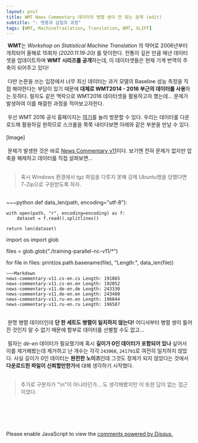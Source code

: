 ```yaml
---
layout: post
title: WMT News Commentary 데이터의 병렬 쌍이 안 맞는 문제 (edit)
subtitle: ": 멘붕과 삽질의 과정"
tags: [WMT, MachineTraslation, Translation, NMT, XLIFF]
---
```


&nbsp;<strong>WMT</strong>는 <i>Workshop on Statistical Machine Translation</i> 의 약어로 2006년부터 개최되어 올해로 15회차 <i>(2020.11.19-20)</i> 를 맞이한다. 전통이 깊은 만큼 매년 데이터셋을 업데이트하며 <strong>WMT 시리즈를 공개</strong>하는데, 이 데이터셋들은 현재 기계 번역의 주축이 되어주고 있다!<br>
<br>
&nbsp;다만 논문을 쓰는 입장에서 너무 최신 데이터는 과거 모델의 Baseline 성능 측정을 직접 해야한다는 부담이 있기 때문에 <strong>대체로 WMT2014 - 2016 부근의 데이터를 사용</strong>하는 듯하다. 필자도 같은 맥락으로 WMT2016 데이터셋을 활용하고자 했는데... 문제가 발생하여 이를 해결한 과정을 적어보고자한다.<br>
<br>
&nbsp;우선 WMT 2016 공식 홈페이지는 [여기](https://www.statmt.org/wmt16/translation-task.html)를 눌러 방문할 수 있다. 우리는 데이터를 다운로드해 활용하길 원하므로 스크롤을 쭉쭉 내리다보면 아래와 같은 부분을 만날 수 있다.<br>
<br>
[Image]
<br>
<br>
&nbsp;문제가 발생한 것은 바로 <u>News Commentary v11</u>이다. 보기엔 전혀 문제가 없지만 압축을 해제하고 데이터를 직접 살펴보면...<br>
<br>

> 혹시 Windows 환경에서 tgz 파일을 다루지 못해 강제 Ubuntu행을 당했다면 7-Zip으로 구원받도록 하자.

<br>
~~~python
def data_len(path, encoding="utf-8"):
    
    with open(path, "r", encoding=encoding) as f:
        dataset = f.read().splitlines()
        
    return len(dataset)

import os
import glob

files = glob.glob("./training-parallel-nc-v11/*")

for file in files:
    print(os.path.basename(file), "Length:", data_len(file))
~~~
~~~Markdown
news-commentary-v11.cs-en.cs Length: 191865
news-commentary-v11.cs-en.en Length: 192052
news-commentary-v11.de-en.de Length: 243330
news-commentary-v11.de-en.en Length: 243480
news-commentary-v11.ru-en.en Length: 196844
news-commentary-v11.ru-en.ru Length: 196587
~~~
<br>
&nbsp;분명 병렬 데이터인데 <strong>단 한 세트도 병렬이 일치하지 않는다!</strong> 어디서부터 병렬 쌍이 틀어진 것인지 알 수 없기 때문에 함부로 데이터를 선별할 수도 없고... <br>
<br>
&nbsp;필자는 <i>de-en</i> 데이터가 필요했기에 혹시 <strong>길이가 0인 데이터가 포함되어 있나</strong> 싶어서 이를 제거해봤는데 제거하고 난 개수는 각각 <code>243068</code>, <code>241791</code>로 여전히 일치하지 않았다. 사실 길이가 0인 데이터는 <strong>완전한 노이즈</strong>인데 그것도 정제가 되지 않았다는 것에서 <strong>다운로드한 파일이 신뢰할만한가</strong>에 대해 생각하기 시작했다.<br>
<br>

> 추가로 구분자가 "\n"이 아니라던가... 도 생각해봤지만 이 또한 답이 없는 접근이었다.

<br>
&nbsp;



<br>
<br>
<br>

<div id="disqus_thread"></div>
<script>

/**
*  RECOMMENDED CONFIGURATION VARIABLES: EDIT AND UNCOMMENT THE SECTION BELOW TO INSERT DYNAMIC VALUES FROM YOUR PLATFORM OR CMS.
*  LEARN WHY DEFINING THESE VARIABLES IS IMPORTANT: https://disqus.com/admin/universalcode/#configuration-variables*/
/*
var disqus_config = function () {
this.page.url = PAGE_URL;  // Replace PAGE_URL with your page's canonical URL variable
this.page.identifier = PAGE_IDENTIFIER; // Replace PAGE_IDENTIFIER with your page's unique identifier variable
};
*/
(function() { // DON'T EDIT BELOW THIS LINE
var d = document, s = d.createElement('script');
s.src = 'https://dev-sngwn.disqus.com/embed.js';
s.setAttribute('data-timestamp', +new Date());
(d.head || d.body).appendChild(s);
})();
</script>

<noscript>Please enable JavaScript to view the <a href="https://disqus.com/?ref_noscript">comments powered by Disqus.</a></noscript>
